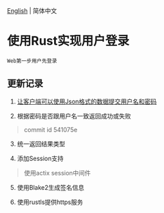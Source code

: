 [English](README.md) | 简体中文 
# 使用Rust实现用户登录
```
Web第一步用户先登录 
``` 

## 更新记录

1. [让客户端可以使用Json格式的数据提交用户名和密码](https://blog.csdn.net/tianlangstudio/article/details/106169242) 

2. 根据密码是否跟用户名一致返回成功或失败　
> commit id   541075e 

3. 统一返回结果类型 

4. 添加Session支持　
> 使用actix session中间件 

5. 使用Blake2生成签名信息 

6. 使用rustls提供https服务  

